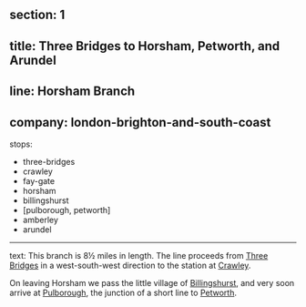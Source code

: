 ﻿section: 1
----
title: Three Bridges to Horsham, Petworth, and Arundel
----
line: Horsham Branch
----
company: london-brighton-and-south-coast
----
stops:
- three-bridges
- crawley
- fay-gate
- horsham
- billingshurst
- [pulborough, petworth]
- amberley
- arundel
----
text: This branch is 8½ miles in length. The line proceeds from [Three Bridges](/stations/crawley) in a west-south-west direction to the station at [Crawley](/stations/crawley).

On leaving Horsham we pass the little village of [Billingshurst](/stations/billingshurst), and very soon arrive at [Pulborough](/stations/pulborough), the junction of a short line to [Petworth](/stations/petworth).
